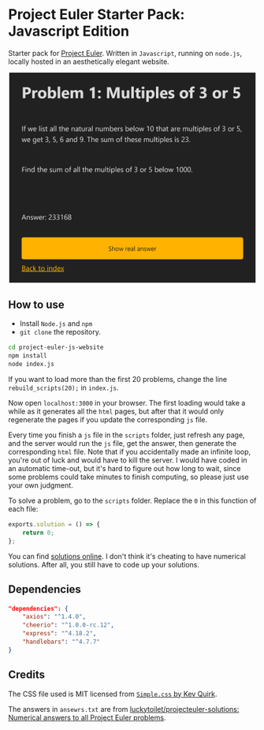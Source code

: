 # Project Euler Starter Pack: Javascript Edition

Starter pack for [Project Euler](https://projecteuler.net/archives). Written in `Javascript`, running on `node.js`, locally hosted in an aesthetically elegant website.

<center>
  <img src="demo.png" alt="What the website looks like." width="500"/>
</center>

## How to use

* Install `Node.js` and `npm`
* `git clone` the repository.

```bash
cd project-euler-js-website
npm install
node index.js
```

If you want to load more than the first 20 problems, change the line `rebuild_scripts(20);` in `index.js`.

Now open `localhost:3000` in your browser. The first loading would take a while as it generates all the `html` pages, but after that it would only regenerate the pages if you update the corresponding `js` file.

Every time you finish a `js` file in the `scripts` folder, just refresh any page, and the server would run the `js` file, get the answer, then generate the corresponding `html` file. Note that if you accidentally made an infinite loop, you're out of luck and would have to kill the server. I would have coded in an automatic time-out, but it's hard to figure out how long to wait, since some problems could take minutes to finish computing, so please just use your own judgment.

To solve a problem, go to the `scripts` folder. Replace the `0` in this function of each file:

```javascript
exports.solution = () => {
    return 0;
};
```

You can find [solutions online](https://github.com/luckytoilet/projecteuler-solutions/blob/master/Solutions.md). I don't think it's cheating to have numerical solutions. After all, you still have to code up your solutions.

## Dependencies

```json
"dependencies": {
    "axios": "^1.4.0",
    "cheerio": "^1.0.0-rc.12",
    "express": "^4.18.2",
    "handlebars": "^4.7.7"
}
```

## Credits

The CSS file used is MIT licensed from [`Simple.css` by Kev Quirk](https://github.com/kevquirk/simple.css).

The answers in `ansewrs.txt` are from [luckytoilet/projecteuler-solutions: Numerical answers to all Project Euler problems](https://github.com/luckytoilet/projecteuler-solutions).